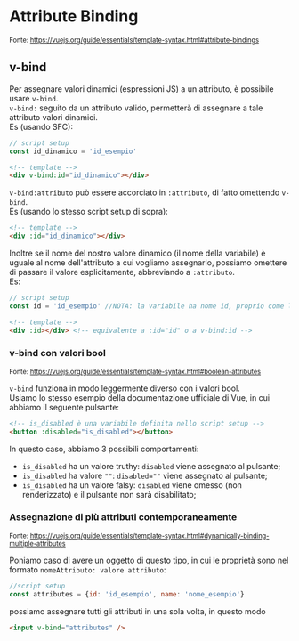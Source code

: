 # Attribute Binding

<small> Fonte: https://vuejs.org/guide/essentials/template-syntax.html#attribute-bindings </small>

## v-bind

Per assegnare valori dinamici (espressioni JS) a un attributo, è possibile usare `v-bind`.  
`v-bind:` seguito da un attributo valido, permetterà di assegnare a tale attributo valori dinamici.  
Es (usando SFC):  
```js
// script setup
const id_dinamico = 'id_esempio'

```
```html
<!-- template -->
<div v-bind:id="id_dinamico"></div>
```

`v-bind:attributo` può essere accorciato in `:attributo`, di fatto omettendo `v-bind`.  
Es (usando lo stesso script setup di sopra):
```html
<!-- template -->
<div :id="id_dinamico"></div>
```

Inoltre se il nome del nostro valore dinamico (il nome della variabile) è uguale al nome dell'attributo a cui vogliamo assegnarlo, possiamo omettere di passare il valore esplicitamente, abbreviando a `:attributo`.  
Es:  
```js
// script setup
const id = 'id_esempio' //NOTA: la variabile ha nome id, proprio come l'attributo HTML

```
```html
<!-- template -->
<div :id></div> <!-- equivalente a :id="id" o a v-bind:id -->
```

### v-bind con valori bool

<small> Fonte: https://vuejs.org/guide/essentials/template-syntax.html#boolean-attributes </small>

`v-bind` funziona in modo leggermente diverso con i valori bool.  
Usiamo lo stesso esempio della documentazione ufficiale di Vue, in cui abbiamo il seguente pulsante:  
```html
<!-- is_disabled è una variabile definita nello script setup -->
<button :disabled="is_disabled"></button>
```
In questo caso, abbiamo 3 possibili comportamenti:
- `is_disabled` ha un valore truthy: `disabled` viene assegnato al pulsante;
- `is_disabled` ha valore `""`: `disabled=""` viene assegnato al pulsante;
- `is_disabled` ha un valore falsy: `disabled` viene omesso (non renderizzato) e il pulsante non sarà disabilitato;


### Assegnazione di più attributi contemporaneamente

<small> Fonte: https://vuejs.org/guide/essentials/template-syntax.html#dynamically-binding-multiple-attributes </small>

Poniamo caso di avere un oggetto di questo tipo, in cui le proprietà sono nel formato `nomeAttributo: valore attributo`:
```js
//script setup
const attributes = {id: 'id_esempio', name: 'nome_esempio'}
```
possiamo assegnare tutti gli attributi in una sola volta, in questo modo
```html
<input v-bind="attributes" />
```